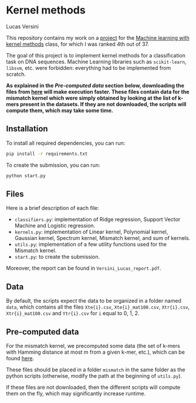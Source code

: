 # Kernel methods

Lucas Versini

This repository contains my work on a [project](https://www.kaggle.com/competitions/data-challenge-kernel-methods-2024-2025/) for the [Machine learning with kernel methods](https://mva-kernel-methods.github.io/course-page/) class, for which I was ranked 4th out of 37.

The goal of this project is to implement kernel methods for a classification task on DNA sequences. Machine Learning libraries such as `scikit-learn`, `libsvm`, etc. were forbidden: everything had to be implemented from scratch.

**As explained in the *Pre-computed data* section below, downloading the files from [here](https://drive.google.com/drive/folders/1uFX_MT0YVCdv1JQ4DPwzT0souCI_9C4f?usp=sharing) will make execution faster. These files contain data for the mismatch kernel which were simply obtained by looking at the list of k-mers present in the datasets. If they are not downloaded, the scripts will compute them, which may take some time.**

## Installation

To install all required dependencies, you can run:
```bash
pip install -r requirements.txt
```

To create the submission, you can run:
```bash
python start.py
```

## Files
Here is a brief description of each file:
- `classifiers.py`: implementation of Ridge regression, Support Vector Machine and Logistic regression.
- `kernels.py`: implementation of Linear kernel, Polynomial kernel, Gaussian kernel, Spectrum kernel, Mismatch kernel, and sum of kernels.
- `utils.py`: implementation of a few utility functions used for the Mismatch kernel.
- `start.py`: to create the submission.

Moreover, the report can be found in `Versini_Lucas_report.pdf`.

## Data

By default, the scripts expect the data to be organized in a folder named `data`, which contains all the files `Xte{i}.csv`, `Xte{i}_mat100.csv`, `Xtr{i}.csv`, `Xtr{i}_mat100.csv` and `Ytr{i}.csv` for `i` equal to 0, 1, 2.

## Pre-computed data

For the mismatch kernel, we precomputed some data (the set of k-mers with Hamming distance at most m from a given k-mer, etc.), which can be found [here](https://drive.google.com/drive/folders/1uFX_MT0YVCdv1JQ4DPwzT0souCI_9C4f?usp=sharing).

These files should be placed in a folder `mismatch` in the same folder as the python scripts (otherwise, modify the path at the beginning of `utils.py`).

If these files are not downloaded, then the different scripts will compute them on the fly, which may significantly increase runtime.
